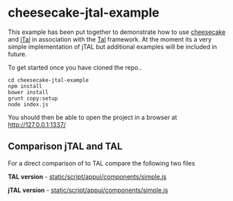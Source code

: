 # cheesecake-jtal-example

This example has been put together to demonstrate how to use [cheesecake](http://fmtvp.github.com/tal/) and [jTal](http://fmtvp.github.com/tal/) in association with the [Tal](http://fmtvp.github.com/tal/) framework. At the moment its a very simple implementation of jTAL but additional examples will be included in future.

To get started once you have cloned the repo..

```
cd cheesecake-jtal-example
npm install
bower install
grunt copy:setup
node index.js
```

You should then be able to open the project in a browser at http://127.0.0.1:1337/

## Comparison jTAL and TAL
For a direct comparison of to TAL compare the following two files

**TAL version** - [static/script/appui/components/simple.js](https://github.com/fmtvp/talexample/blob/master/static/script/appui/components/simple.js)

**jTAL version** - [static/script/appui/components/simple.js](https://github.com/DNR500/cheesecake-jtal-example/blob/master/static/script/appui/components/simple.js)
